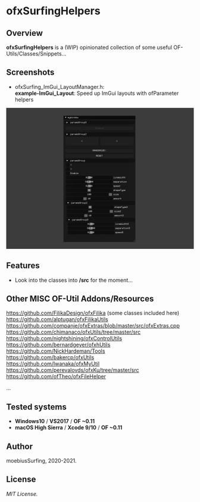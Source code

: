 ofxSurfingHelpers
=============================

## Overview
**ofxSurfingHelpers** is a (WIP) opinionated collection of some useful OF-Utils/Classes/Snippets...

## Screenshots

* ofxSurfing_ImGui_LayoutManager.h:  
**example-ImGui_Layout**: Speed up ImGui layouts with ofParameter helpers  

![ofxSurfing_ImGui_LayoutManager](/readme_images/ImGui_Layout.jpg?raw=true "ofxSurfing_ImGui_LayoutManager.jpg")

## Features
- Look into the classes into **/src** for the moment...

## Other MISC OF-Util Addons/Resources
https://github.com/FilikaDesign/ofxFilika (some classes included here)  
https://github.com/alptugan/ofxFilikaUtils  
https://github.com/companje/ofxExtras/blob/master/src/ofxExtras.cpp  
https://github.com/chimanaco/ofxUtils/tree/master/src  
https://github.com/nightshining/ofxControlUtils  
https://github.com/bernardgeyer/ofxhUtils  
https://github.com/NickHardeman/Tools  
https://github.com/bakercp/ofxUtils  
https://github.com/Iwanaka/ofxMyUtil  
https://github.com/perevalovds/ofxKu/tree/master/src  
https://github.com/ofTheo/ofxFileHelper  

...

## Tested systems
- **Windows10** / **VS2017** / **OF ~0.11**
- **macOS High Sierra** / **Xcode 9/10** / **OF ~0.11**

## Author
moebiusSurfing, 2020-2021. 

## License
*MIT License.*